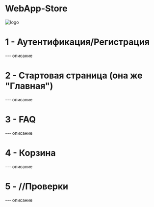 # WebApp-Store
![logo](https://thumbsnap.com/i/SGseMsiE.jpg?1219)

# 1 - Аутентификация/Регистрация
--- описание

# 2 - Стартовая страница (она же "Главная")
--- описание

# 3 - FAQ
--- описание

# 4 - Корзина
--- описание

# 5 - //Проверки
--- описание
